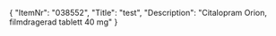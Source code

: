 {
  "ItemNr": "038552",
  "Title": "test",
  "Description": "Citalopram Orion, filmdragerad tablett 40 mg"
}